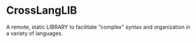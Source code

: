 # CrossLangLIB
A remote, static LIBRARY to facilitate "complex" syntax and organization in a variety of languages. 
